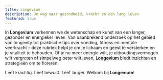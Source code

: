 ```yaml
---
title: Longevium
description: De weg naar gezondheid, kracht en een lang leven
featured: true
---
```


In **Longevium** verkennen we de wetenschap en kunst van een langer, gezonder en energieker leven. Van baanbrekend onderzoek op het gebied van longevity tot praktische tips over voeding, fitness en mentale veerkracht – deze rubriek helpt je om je lichaam en geest te versterken en je vitaliteit te behouden. Of je nu meer energie wilt, je uithoudingsvermogen wilt vergroten of simpelweg beter wilt leven, **Longevium** biedt inzichten en strategieën om te floreren.

Leef krachtig. Leef bewust. Leef langer. Welkom bij **Longevium**!
